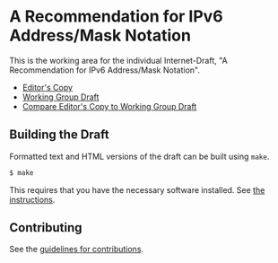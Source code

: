 # A Recommendation for IPv6 Address/Mask Notation

This is the working area for the individual Internet-Draft, "A Recommendation for IPv6 Address/Mask Notation".

* [Editor's Copy](https://igorlord.github.io/ietf-ipv6-addr-mask/#go.draft-lubashev-ipv6-addr-mask.html)
* [Working Group Draft](https://tools.ietf.org/html/draft-lubashev-ipv6-addr-mask)
* [Compare Editor's Copy to Working Group Draft](https://igorlord.github.io/ietf-ipv6-addr-mask/#go.draft-lubashev-ipv6-addr-mask.diff)

## Building the Draft

Formatted text and HTML versions of the draft can be built using `make`.

```sh
$ make
```

This requires that you have the necessary software installed.  See
[the instructions](https://github.com/martinthomson/i-d-template/blob/master/doc/SETUP.md).


## Contributing

See the
[guidelines for contributions](https://github.com/igorlord/ietf-ipv6-addr-mask/blob/master/CONTRIBUTING.md).
